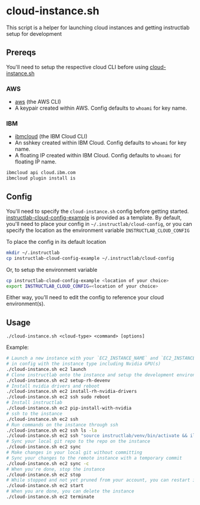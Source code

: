 # cloud-instance.sh

This script is a helper for launching cloud instances and getting instructlab setup for development

## Prereqs

You'll need to setup the respective cloud CLI before using [cloud-instance.sh](cloud-instance.sh)

### AWS

- [aws](https://aws.amazon.com/cli/) (the AWS CLI)
- A keypair created within AWS. Config defaults to `whoami` for key name.

### IBM

- [ibmcloud](https://cloud.ibm.com/docs/cli) (the IBM Cloud CLI)
- An sshkey created within IBM Cloud. Config defaults to `whoami` for key name.
- A floating IP created within IBM Cloud. Config defaults to `whoami` for floating IP name.

```bash
ibmcloud api cloud.ibm.com
ibmcloud plugin install is
```

## Config

You'll need to specify the `cloud-instance.sh` config before getting started. [instructlab-cloud-config-example](instructlab-cloud-config-example) is provided as a template. By default, you'll need to place your config in `~/.instructlab/cloud-config`, or you can specify the location as the environment variable `INSTRUCTLAB_CLOUD_CONFIG`

To place the config in its default location

```bash
mkdir ~/.instructlab
cp instructlab-cloud-config-example ~/.instructlab/cloud-config
```

Or, to setup the environment variable

```bash
cp instructlab-cloud-config-example <location of your choice>
export INSTRUCTLAB_CLOUD_CONFIG=<location of your choice>
```

Either way, you'll need to edit the config to reference your cloud environment(s).

## Usage

`./cloud-instance.sh <cloud-type> <command> [options]`

Example:

```bash
# Launch a new instance with your `EC2_INSTANCE_NAME` and `EC2_INSTANCE_TYPE` specified
# in config with the instance type including Nvidia GPU(s)
./cloud-instance.sh ec2 launch
# Clone instructlab onto the instance and setup the development environment
./cloud-instance.sh ec2 setup-rh-devenv
# Install nvidia drivers and reboot
./cloud-instance.sh ec2 install-rh-nvidia-drivers
./cloud-instance.sh ec2 ssh sudo reboot
# Install instructlab
./cloud-instance.sh ec2 pip-install-with-nvidia
# ssh to the instance
./cloud-instance.sh ec2 ssh
# Run commands on the instance through ssh
./cloud-instance.sh ec2 ssh ls -la
./cloud-instance.sh ec2 ssh "source instructlab/venv/bin/activate && ilab sysinfo"
# Sync your local git repo to the repo on the instance
./cloud-instance.sh ec2 sync
# Make changes in your local git without committing
# Sync your changes to the remote instance with a temporary commit
./cloud-instance.sh ec2 sync -c
# When you're done, stop the instance
./cloud-instance.sh ec2 stop
# While stopped and not yet pruned from your account, you can restart it if needed
./cloud-instance.sh ec2 start
# When you are done, you can delete the instance
./cloud-instance.sh ec2 terminate
```